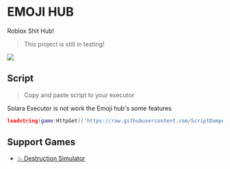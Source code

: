 # EMOJI HUB

Roblox Shit Hub!
> This project is still in testing!

![](https://i.pinimg.com/564x/e7/a1/d2/e7a1d29e4162f7e5a0a7ea36d5fc1d7b.jpg)

## Script
> Copy and paste script to your executor

Solara Executor is not work the Emoji hub's some features
```lua
loadstring(game:HttpGet(('https://raw.githubusercontent.com/ScriptDumper/TestRobloxHub/main/Scripts/main.lua'),true))()
```

## Support Games
 - [💥 Destruction Simulator](https://www.roblox.com/games/2248408710/Destruction-Simulator)
